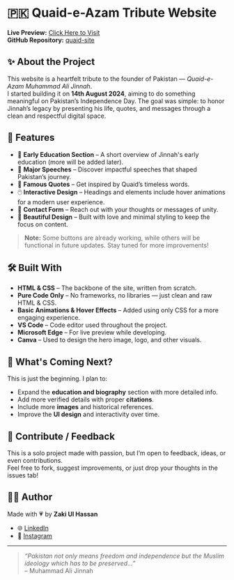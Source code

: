# 🇵🇰 Quaid-e-Azam Tribute Website

**Live Preview:** [Click Here to Visit](https://zakiulhassan143.github.io/quaid-site/)  
**GitHub Repository:** [quaid-site](https://github.com/zakiulhassan143/quaid-site)

## ✨ About the Project

This website is a heartfelt tribute to the founder of Pakistan — *Quaid-e-Azam Muhammad Ali Jinnah*.  
I started building it on **14th August 2024**, aiming to do something meaningful on Pakistan’s Independence Day. The goal was simple: to honor Jinnah’s legacy by presenting his life, quotes, and messages through a clean and respectful digital space.

## 📌 Features

- 🧠 **Early Education Section** – A short overview of Jinnah's early education (more will be added later).
- 🎤 **Major Speeches** – Discover impactful speeches that shaped Pakistan’s journey.
- 💬 **Famous Quotes** – Get inspired by Quaid’s timeless words.
- 🖱️ **Interactive Design** – Headings and elements include hover animations for a modern user experience.
- 📩 **Contact Form** – Reach out with your thoughts or messages of unity.
- 💖 **Beautiful Design** – Built with love and minimal styling to keep the focus on content.

> **Note:** Some buttons are already working, while others will be functional in future updates. Stay tuned for more improvements!


## 🛠️ Built With

- **HTML & CSS** – The backbone of the site, written from scratch.
- **Pure Code Only** – No frameworks, no libraries — just clean and raw HTML & CSS.
- **Basic Animations & Hover Effects** – Added using only CSS for a more engaging experience.
- **VS Code** – Code editor used throughout the project.
- **Microsoft Edge** – For live preview while developing.
- **Canva** – Used to design the hero image, logo, and other visuals.

## 🔮 What's Coming Next?

This is just the beginning. I plan to:
- Expand the **education and biography** section with more detailed info.
- Add more verified details with proper **citations**.
- Include more **images** and historical references.
- Improve the **UI design** and interactivity over time.

## 🤝 Contribute / Feedback

This is a solo project made with passion, but I’m open to feedback, ideas, or even contributions.  
Feel free to fork, suggest improvements, or just drop your thoughts in the issues tab!

## 🧑‍💻 Author

Made with 💗 by **Zaki Ul Hassan**

- 🌐 [LinkedIn](https://www.linkedin.com/in/zakiuh/)
- 📸 [Instagram](https://www.instagram.com/ofcourse.zaki/)

---

> *“Pakistan not only means freedom and independence but the Muslim ideology which has to be preserved…”*  
> – Muhammad Ali Jinnah
